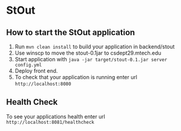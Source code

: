 # StOut

How to start the StOut application
---

1. Run `mvn clean install` to build your application in backend/stout
1. Use winscp to move the stout-0.1jar to csdept29.mtech.edu
1. Start application with `java -jar target/stout-0.1.jar server config.yml`
1. Deploy front end.
1. To check that your application is running enter url `http://localhost:8080`

Health Check
---

To see your applications health enter url `http://localhost:8081/healthcheck`

